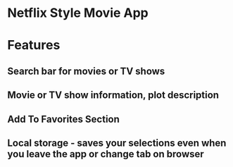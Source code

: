 # Netflix Style Movie App

# Features
## Search bar for movies or TV shows
## Movie or TV show information, plot description
## Add To Favorites Section
## Local storage - saves your selections even when you leave the app or change tab on browser